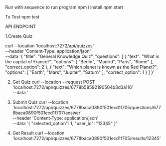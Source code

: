 Run with sequence to run program
npm i install
npm start

To Test
npm test 

API ENDPOINT

1.Create Quiz

curl --location 'localhost:7272/api/quizzes' \
--header 'Content-Type: application/json' \
--data '{
    "title": "General Knowledge Quiz",
    "questions": [
        {
            "text": "What is the capital of France?",
            "options": [
                "Berlin",
                "Madrid",
                "Paris",
                "Rome"
            ],
            "correct_option": 2
        },
        {
            "text": "Which planet is known as the Red Planet?",
            "options": [
                "Earth",
                "Mars",
                "Jupiter",
                "Saturn"
            ],
            "correct_option": 1
        }
    ]
}'

2. Get Quiz
curl --location --request POST 'localhost:7272/api/quizzes/6778b58592190504b3d3a116' \
--data '

3. Submit Quiz
curl --location 'localhost:7272/api/quizzes/6778baca0890f501ecd1f705/questions/6778baca0890f501ecd1f707/answer' \
--header 'Content-Type: application/json' \
--data '{
    "selected_option": 1,
    "user_id": "12345"
}'

4. Get Result
curl --location 'localhost:7272/api/quizzes/6778baca0890f501ecd1f705/results/12345'